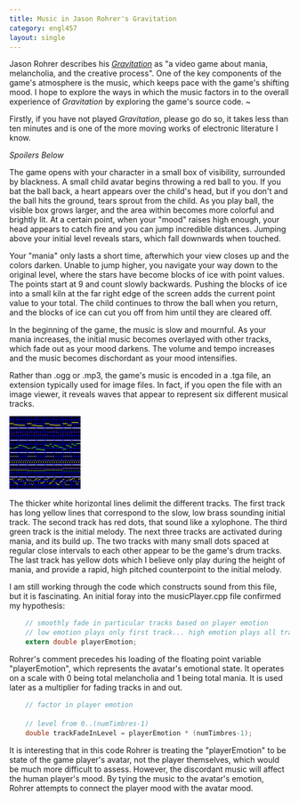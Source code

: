 ```yaml
--- 
title: Music in Jason Rohrer's Gravitation
category: engl457
layout: single
---
```


Jason Rohrer describes his [*Gravitation*](http://hcsoftware.sourceforge.net/gravitation/) as "a video game about mania, melancholia, and the creative process".
One of the key components of the game's atmosphere is the music, which keeps pace with the game's shifting mood.
I hope to explore the ways in which the music factors in to the overall experience of *Gravitation* by exploring the game's source code.
~

Firstly, if you have not played *Gravitation*, please go do so, it takes less than ten minutes and is one of the more moving works of electronic literature I know.

*Spoilers Below*

The game opens with your character in a small box of visibility, surrounded by blackness.
A small child avatar begins throwing a red ball to you.
If you bat the ball back, a heart appears over the child's head, but if you don't and the ball hits the ground, tears sprout from the child.
As you play ball, the visible box grows larger, and the area within becomes more colorful and brightly lit.
At a certain point, when your "mood" raises high enough, your head appears to catch fire and you can jump incredible distances.
Jumping above your initial level reveals stars, which fall downwards when touched.

Your "mania" only lasts a short time, afterwhich your view closes up and the colors darken.
Unable to jump higher, you navigate your way down to the original level, where the stars have become blocks of ice with point values.
The points start at 9 and count slowly backwards.
Pushing the blocks of ice into a small kiln at the far right edge of the screen adds the current point value to your total.
The child continues to throw the ball when you return, and the blocks of ice can cut you off from him until they are cleared off.

In the beginning of the game, the music is slow and mournful.
As your mania increases, the initial music becomes overlayed with other tracks, which fade out as your mood darkens. 
The volume and tempo increases and the music becomes dischordant as your mood intensifies.

Rather than .ogg or .mp3, the game's music is encoded in a .tga file, an extension typically used for image files.
In fact, if you open the file with an image viewer, it reveals waves that appear to represent six different musical tracks.

  ![Gravitation Music](/images/music.png "Gravitation Music")

The thicker white horizontal lines delimit the different tracks.
The first track has long yellow lines that correspond to the slow, low brass sounding initial track.
The second track has red dots, that sound like a xylophone.
The third green track is the initial melody. 
The next three tracks are activated during mania, and its build up.
The two tracks with many small dots spaced at regular close intervals to each other appear to be the game's drum tracks.
The last track has yellow dots which I believe only play during the height of mania, and provide a rapid, high pitched counterpoint to the initial melody.

I am still working through the code which constructs sound from this file, but it is fascinating.
An initial foray into the musicPlayer.cpp file confirmed my hypothesis: 

``` c
    // smoothly fade in particular tracks based on player emotion
    // low emotion plays only first track... high emotion plays all tracks
    extern double playerEmotion;
``` 

Rohrer's comment precedes his loading of the floating point variable "playerEmotion", which represents the avatar's emotional state.
It operates on a scale with 0 being total melancholia and 1 being total mania.
It is used later as a multiplier for fading tracks in and out.
  
``` c
    // factor in player emotion

    // level from 0..(numTimbres-1)
    double trackFadeInLevel = playerEmotion * (numTimbres-1);
```

It is interesting that in this code Rohrer is treating the "playerEmotion" to be state of the game player's avatar, not the player themselves, which would be much more difficult to assess.
However, the discordant music will affect the human player's mood.
By tying the music to the avatar's emotion, Rohrer attempts to connect the player mood with the avatar mood.
